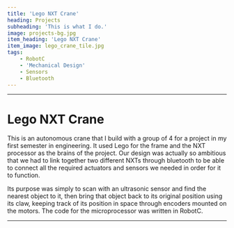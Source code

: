 ```yaml
---
title: 'Lego NXT Crane'
heading: Projects
subheading: 'This is what I do.'
image: projects-bg.jpg
item_heading: 'Lego NXT Crane'
item_image: lego_crane_tile.jpg
tags:
    - RobotC
    - 'Mechanical Design'
    - Sensors
    - Bluetooth
---
```


---

# Lego NXT Crane

This is an autonomous crane that I build with a group of 4 for a project in my first semester in engineering. It used Lego for the frame and the NXT processor as the brains of the project. Our design was actually so ambitious that we had to link together two different NXTs through bluetooth to be able to connect all the required actuators and sensors we needed in order for it to function.

Its purpose was simply to scan with an ultrasonic sensor and find the nearest object to it, then bring that object back to its original position using its claw, keeping track of its position in space through encoders mounted on the motors. The code for the microprocessor was written in RobotC.

---